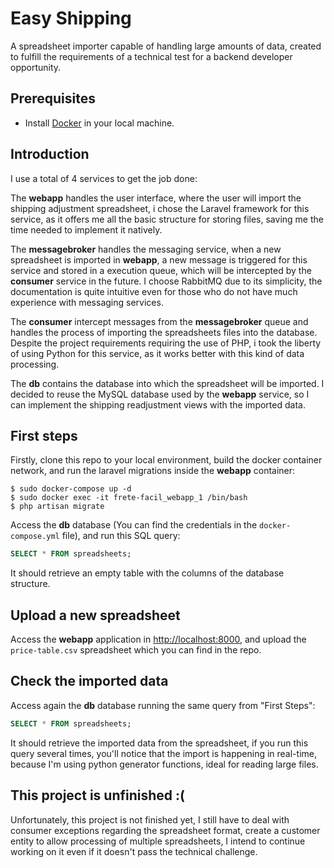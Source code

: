 # Easy Shipping
A spreadsheet importer capable of handling large amounts of data, created to fulfill the requirements of a technical test for a backend developer opportunity.

## Prerequisites
- Install [Docker](https://www.docker.com/get-started/) in your local machine.

## Introduction
I use a total of 4 services to get the job done: 

The **webapp** handles the user interface, where the user will import the shipping adjustment spreadsheet, i chose the Laravel framework for this service, as it offers me all the basic structure for storing files, saving me the time needed to implement it natively.

The **messagebroker** handles the messaging service, when a new spreadsheet is imported in **webapp**, a new message is triggered for this service and stored in a execution queue, which will be intercepted by the **consumer** service in the future. I choose RabbitMQ due to its simplicity, the documentation is quite intuitive even for those who do not have much experience with messaging services.

The **consumer** intercept messages from the **messagebroker** queue and handles the process of importing the spreadsheets files into the database. Despite the project requirements requiring the use of PHP, i took the liberty of using Python for this service, as it works better with this kind of data processing.

The **db** contains the database into which the spreadsheet will be imported. I decided to reuse the MySQL database used by the **webapp** service, so I can implement the shipping readjustment views with the imported data.

## First steps
Firstly, clone this repo to your local environment, build the docker container network, and run the laravel migrations inside the **webapp** container:

```shell
$ sudo docker-compose up -d
$ sudo docker exec -it frete-facil_webapp_1 /bin/bash
$ php artisan migrate
```

Access the **db** database (You can find the credentials in the `docker-compose.yml` file), and run this SQL query:
```sql
SELECT * FROM spreadsheets;
```
It should retrieve an empty table with the columns of the database structure.

## Upload a new spreadsheet
Access the **webapp** application in [http://localhost:8000](http://localhost:8000), and upload the `price-table.csv` spreadsheet which you can find in the repo.

## Check the imported data
Access again the **db** database running the same query from "First Steps":

```sql
SELECT * FROM spreadsheets;
```

It should retrieve the imported data from the spreadsheet, if you run this query several times, you'll notice that the import is happening in real-time, because I'm using python generator functions, ideal for reading large files.

## This project is unfinished :(
Unfortunately, this project is not finished yet, I still have to deal with consumer exceptions regarding the spreadsheet format, create a customer entity to allow processing of multiple spreadsheets, I intend to continue working on it even if it doesn't pass the technical challenge.